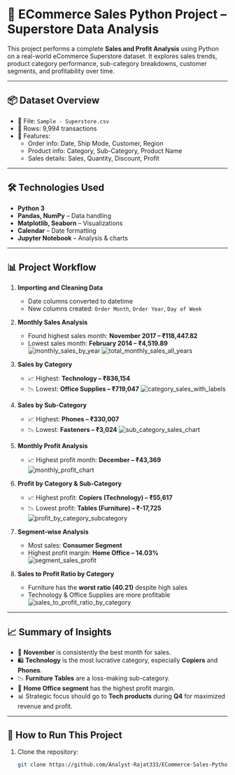 # 🛒 ECommerce Sales Python Project – Superstore Data Analysis

This project performs a complete **Sales and Profit Analysis** using Python on a real-world eCommerce Superstore dataset. It explores sales trends, product category performance, sub-category breakdowns, customer segments, and profitability over time.

---

## 📦 Dataset Overview

- 📁 File: `Sample - Superstore.csv`
- 🔢 Rows: 9,994 transactions
- 🧾 Features:
  - Order info: Date, Ship Mode, Customer, Region
  - Product info: Category, Sub-Category, Product Name
  - Sales details: Sales, Quantity, Discount, Profit

---

## 🛠 Technologies Used

- **Python 3**
- **Pandas, NumPy** – Data handling
- **Matplotlib, Seaborn** – Visualizations
- **Calendar** – Date formatting
- **Jupyter Notebook** – Analysis & charts

---

## 📊 Project Workflow

1. **Importing and Cleaning Data**
   - Date columns converted to datetime
   - New columns created: `Order Month`, `Order Year`, `Day of Week`

2. **Monthly Sales Analysis**
   - Found highest sales month: **November 2017 – ₹118,447.82**
   - Lowest sales month: **February 2014 – ₹4,519.89**
  ![monthly_sales_by_year](https://github.com/user-attachments/assets/33b6b992-eeaa-49f6-9557-464f06c31ee8)
  ![total_monthly_sales_all_years](https://github.com/user-attachments/assets/3ec42f78-bd40-45fc-b1f9-bd415cc08356)


3. **Sales by Category**
   - 📈 Highest: **Technology – ₹836,154**
   - 📉 Lowest: **Office Supplies – ₹719,047**
   ![category_sales_with_labels](https://github.com/user-attachments/assets/731bb1d0-252f-47f6-8d4e-9e4b23e15a4c)


4. **Sales by Sub-Category**
   - 📈 Highest: **Phones – ₹330,007**
   - 📉 Lowest: **Fasteners – ₹3,024**
   ![sub_category_sales_chart](https://github.com/user-attachments/assets/8ebd62ff-d8cd-4b91-a3aa-2f18c0035fc5)


5. **Monthly Profit Analysis**
   - 📈 Highest profit month: **December – ₹43,369**
   ![monthly_profit_chart](https://github.com/user-attachments/assets/d20235f3-7208-42f1-b321-f435708515ee)


6. **Profit by Category & Sub-Category**
   - 📈 Highest profit: **Copiers (Technology) – ₹55,617**
   - 📉 Lowest profit: **Tables (Furniture) – ₹-17,725**
   ![profit_by_category_subcategory](https://github.com/user-attachments/assets/585b82e2-e16c-42c0-b6bd-a4eeea8c63ae)


7. **Segment-wise Analysis**
   - Most sales: **Consumer Segment**
   - Highest profit margin: **Home Office – 14.03%**
   ![segment_sales_profit](https://github.com/user-attachments/assets/fddba26d-dbed-41f8-af26-d73546909cc9)


8. **Sales to Profit Ratio by Category**
   - Furniture has the **worst ratio (40.21)** despite high sales
   - Technology & Office Supplies are more profitable
   ![sales_to_profit_ratio_by_category](https://github.com/user-attachments/assets/fa9fd8b2-aad4-4b61-a18a-941227009b7b)


---

## 📈 Summary of Insights

- 📆 **November** is consistently the best month for sales.
- 🛍️ **Technology** is the most lucrative category, especially **Copiers** and **Phones**.
- 📉 **Furniture Tables** are a loss-making sub-category.
- 👤 **Home Office segment** has the highest profit margin.
- 📊 Strategic focus should go to **Tech products** during **Q4** for maximized revenue and profit.

---

## 🚀 How to Run This Project

1. Clone the repository:
   ```bash
   git clone https://github.com/Analyst-Rajat333/ECommerce-Sales-Python-Project.git
